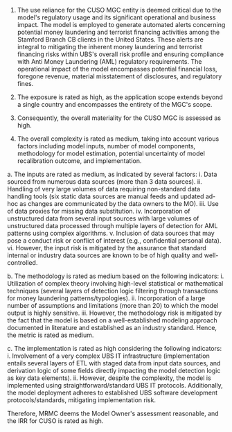 1. The use reliance for the CUSO MGC entity is deemed critical due to the model's regulatory usage and its significant operational and business impact. The model is employed to generate automated alerts concerning potential money laundering and terrorist financing activities among the Stamford Branch CB clients in the United States. These alerts are integral to mitigating the inherent money laundering and terrorist financing risks within UBS's overall risk profile and ensuring compliance with Anti Money Laundering (AML) regulatory requirements. The operational impact of the model encompasses potential financial loss, foregone revenue, material misstatement of disclosures, and regulatory fines.

2. The exposure is rated as high, as the application scope extends beyond a single country and encompasses the entirety of the MGC's scope.

3. Consequently, the overall materiality for the CUSO MGC is assessed as high.

4. The overall complexity is rated as medium, taking into account various factors including model inputs, number of model components, methodology for model estimation, potential uncertainty of model recalibration outcome, and implementation.

a. The inputs are rated as medium, as indicated by several factors:
   i. Data sourced from numerous data sources (more than 3 data sources).
   ii. Handling of very large volumes of data requiring non-standard data handling tools (six static data sources are manual feeds and updated ad-hoc as changes are communicated by the data owners to the MO).
   iii. Use of data proxies for missing data substitution.
   iv. Incorporation of unstructured data from several input sources with large volumes of unstructured data processed through multiple layers of detection for AML patterns using complex algorithms.
   v. Inclusion of data sources that may pose a conduct risk or conflict of interest (e.g., confidential personal data).
   vi. However, the input risk is mitigated by the assurance that standard internal or industry data sources are known to be of high quality and well-controlled.

b. The methodology is rated as medium based on the following indicators:
   i. Utilization of complex theory involving high-level statistical or mathematical techniques (several layers of detection logic filtering through transactions for money laundering patterns/typologies).
   ii. Incorporation of a large number of assumptions and limitations (more than 20) to which the model output is highly sensitive.
   iii. However, the methodology risk is mitigated by the fact that the model is based on a well-established modeling approach documented in literature and established as an industry standard. Hence, the metric is rated as medium.

c. The implementation is rated as high considering the following indicators:
   i. Involvement of a very complex UBS IT infrastructure (implementation entails several layers of ETL with staged data from input data sources, and derivation logic of some fields directly impacting the model detection logic as key data elements).
   ii. However, despite the complexity, the model is implemented using straightforward/standard UBS IT protocols. Additionally, the model deployment adheres to established UBS software development protocols/standards, mitigating implementation risk.

Therefore, MRMC deems the Model Owner's assessment reasonable, and the IRR for CUSO is rated as high.
